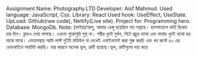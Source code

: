 Assignment Name: Photography.LTD 
Developer: Aisf Mahmud.
Used language: JavaScript, Css. Library: React
Used hook: UseEffect, UseState.
UpLoad: Github(raw code), Netlify(Live site).
Project for: Programming hero.
Database: MongoDb.
Note: (ভাইয়া/আপু, আমার ডেঙ্গু হয়েছিল গত সপ্তাহে। হাসপাতালে ভর্তি ছিলাম চার দিন। ব্লাডও দেয়া লাগছে। এখনো পুরোপুরি সুস্থ না। শরীর খুবই দুর্বল, গিটে প্রচুর ব্যাথা এবং মাথায় খুবই ব্যাথা হয় মাঝে মাঝে। এমতাবস্থায় আমি লাস্ট দুইটা মডিউল্ না দেখেই এসাইনমেন্ট করা শুরু করচি এবং খব কস্টে ৫০ এর ডেডলাইনে সাবমিট করছি। যার কারনে অনেক ভুল, ত্রুটি হয়েছে।ভুল, ত্রুটিগুলো দয়া করে